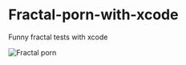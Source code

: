 Fractal-porn-with-xcode
=======================

Funny fractal tests with xcode

![Fractal porn](https://github.com/Rerel/Fractal-porn-with-xcode/blob/master/fractal-porn.gif)
